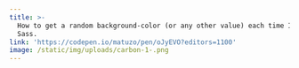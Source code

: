 ```yaml
---
title: >-
  How to get a random background-color (or any other value) each time I compile
  Sass.
link: 'https://codepen.io/matuzo/pen/oJyEVO?editors=1100'
image: /static/img/uploads/carbon-1-.png
---
```



